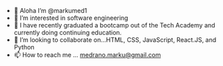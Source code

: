 - 👋 Aloha I’m @markumed1
- 👀 I’m interested in software engineering
- 🌱 I have recently graduated a bootcamp out of the Tech Academy and currently doing continuing education.
- 💞️ I’m looking to collaborate on...HTML, CSS, JavaScript, React.JS, and Python
- 📫 How to reach me ... medrano.marku@gmail.com

<!---
markumed1/markumed1 is a ✨ special ✨ repository because its `README.md` (this file) appears on your GitHub profile.
You can click the Preview link to take a look at your changes.
--->
